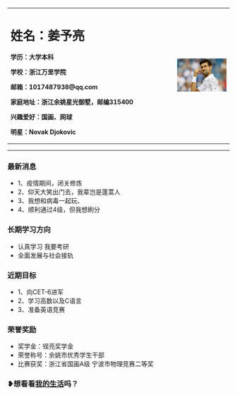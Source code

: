 <div>
<table border="0">
  <tr>
    <td width="75%">
      <h1>姓名：姜予亮</h1>
      <p><b>学历：大学本科</b></p>
       <p><b>学校：浙江万里学院</b></p>
      <p><b>邮箱：1017487938@qq.com</b></p>
      <p><b>家庭地址：浙江余姚星光御墅，邮编315400</b></p>
      <p><b>兴趣爱好：国画、网球</b></p>
      <p><b>明星：Novak Djokovic</b></p>
      </td>
    <td width="25%">
      <img src="/My Ajde Nole.jpg" width="100%">
    </td>
  </tr>
</table>
  </div>
  
  ---
  

### 最新消息
- 1、疫情期间，闭关修炼
- 2、仰天大笑出门去，我辈岂是蓬蒿人
- 3、我想和病毒一起玩、
- 4、顺利通过4级，但我想刷分

### 长期学习方向
- 认真学习 我要考研
- 全面发展与社会接轨

### 近期目标
- 1、向CET-6进军
- 2、学习高数以及C语言
- 3、准备英语竞赛

### 荣誉奖励
- 奖学金：锃亮奖学金
- 荣誉称号：余姚市优秀学生干部
- 比赛获奖：浙江省国画A级 宁波市物理竞赛二等奖

### ❥想看看[我的生活][1]吗？
[1]: hanjiashenghuo.md

